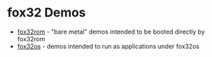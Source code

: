 # fox32 Demos

 - [fox32rom](fox32rom) - "bare metal" demos intended to be booted directly by fox32rom
 - [fox32os](fox32os) - demos intended to run as applications under fox32os
